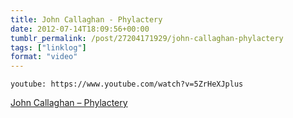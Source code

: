 ```yaml
---
title: John Callaghan - Phylactery
date: 2012-07-14T18:09:56+00:00
tumblr_permalink: /post/27204171929/john-callaghan-phylactery
tags: ["linklog"]
format: "video"
---
```


`youtube: https://www.youtube.com/watch?v=5ZrHeXJplus`

[John Callaghan &#8211; Phylactery][1]

[1]: https://www.youtube.com/watch?v=5ZrHeXJplus
